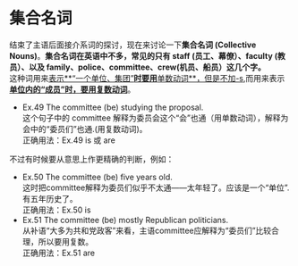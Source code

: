 # 集合名词

结束了主语后面接介系词的探讨，现在来讨论一下**集合名词 (Collective Nouns)**。<b>集合名词在英语中不多，常见的只有 staff (员工、幕僚）、faculty (教员）、以及 family、police、committee、crew(机员、船员）这几个字。</b>  
这种词用来<u>表示**“一个单位、集团”**时要用**单数动词**，但是不加-s</u>,而用来表示<u>**单位内的“成员”**时，要用**复数动词**</u>。  
- Ex.49 The committee (be) studying the proposal.  
这个句子中的 committee 解释为委员会这个“会”也通（用单数动词），解释为会中的“委员们”也通.(用复数动词)。  
正确用法：Ex.49 is 或 are  

不过有时候要从意思上作更精确的判断，例如：  
- Ex.50 The committee (be) five years old.  
这时把committee解释为委员们似乎不太通——太年轻了。应该是一个“单位”.有五年历史了。  
正确用法：Ex.50 is  
- Ex.51 The committee (be) mostly Republican politicians.  
从补语“大多为共和党政客”来看，主语committee应解释为“委员们”比较合理，所以要用复数。  
正确用法：Ex.51 are